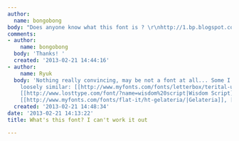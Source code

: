 ```yaml
---
author:
  name: bongobong
body: "Does anyone know what this font is ? \r\nhttp://1.bp.blogspot.com/-1EB8YwbI2sE/TZbnoS-HU1I/AAAAAAAAAL8/YOhi_NR92YY/s1600/broadway_sign.jpg"
comments:
- author:
    name: bongobong
  body: 'Thanks! '
  created: '2013-02-21 14:44:16'
- author:
    name: Ryuk
  body: 'Nothing really convincing, may be not a font at all... Some I like, very
    loosely similar: [[http://www.myfonts.com/fonts/letterbox/terital-united/|Terital]],
    [[http://www.losttype.com/font/?name=wisdom%20script|Wisdom Script]], [[http://www.myfonts.com/fonts/flat-it/ht-trattoria/|Trattoria]],
    [[http://www.myfonts.com/fonts/flat-it/ht-gelateria/|Gelateria]], [[http://www.myfonts.com/fonts/flat-it/ht-maison/|Maison]]'
  created: '2013-02-21 14:48:34'
date: '2013-02-21 14:13:22'
title: What's this font? I can't work it out

---
```

